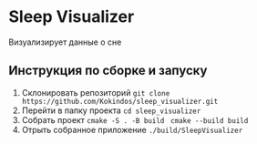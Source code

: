 # Sleep Visualizer
Визуализирует данные о сне

## Инcтрукция по сборке и запуску
1. Склонировать репозиторий
   ```git clone https://github.com/Kokindos/sleep_visualizer.git```
2. Перейти в папку проекта
   ```cd sleep_visualizer```
3. Собрать проект
```cmake -S . -B build ```
```cmake --build build```
4. Отрыть собранное приложение
```./build/SleepVisualizer```
